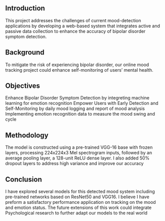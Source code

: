 
## Introduction

This project addresses the challenges of current mood-detection applications 
by developing a web-based system that integrates active and passive data collection to enhance 
the accuracy of bipolar disorder symptom detection.

## Background
To mitigate the risk of experiencing bipolar disorder, 
our online mood tracking project could enhance self-monitoring of users’ mental health. 

## Objectives
Enhance Bipolar Disorder Symptom Detection by integreting machine learning for emotion recognition 
Empower Users with Early Detection and Self-Monitoring by daily mood logging and report of mood analysis 
Implementing emotion recognition data to measure the mood swing and cycle

## Methodology
The model is constructed using a pre-trained VGG-16 base with frozen layers, 
processing 224x224x3 Mel spectrogram inputs, followed by an average pooling layer, a 128-unit ReLU dense layer. I also added 50% dropout layers to address high variance
and improve our accuracy

## Conclusion
I have explored several models for this detected mood system including pre-trained networks based on ResNet50 and VGG16. 
I believe I have preform a satisfactory performance application on tracking on the mood and emotion status.
The future extensions of this work could integrate Psychological research to further adapt our models to the real world



